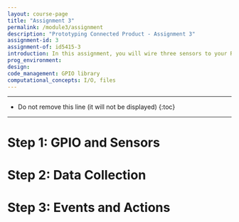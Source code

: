 ```yaml
---
layout: course-page
title: "Assignment 3"
permalink: /module3/assignment
description: "Prototyping Connected Product - Assignment 3"
assignment-id: 3
assignment-of: id5415-3
introduction: In this assignment, you will wire three sensors to your Raspberry Pi, to sense light, motion and temperature. You will write a code to collect this data, visualise it and trigger actions based on basic data processing.
prog_environment: 
design: 
code_management: GPIO library
computational_concepts: I/O, files
---
```



---

* Do not remove this line (it will not be displayed)
{:toc}

---

# Step 1: GPIO and Sensors


# Step 2: Data Collection


# Step 3: Events and Actions